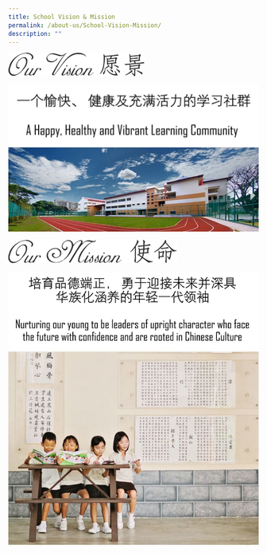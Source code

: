```yaml
---
title: School Vision & Mission
permalink: /about-us/School-Vision-Mission/
description: ""
---
```

![](/images/About%20Us/School%20Vision%20and%20Mission/our_vision_opt.png)

![](/images/About%20Us/School%20Vision%20and%20Mission/School%20Vision%20Text2.jpg)
![](/images/About%20Us/School%20Vision%20and%20Mission/VNA-0470_opt.jpg)

![](/images/About%20Us/School%20Vision%20and%20Mission/our_mission_opt.png)

![](/images/About%20Us/School%20Vision%20and%20Mission/School%20Mission%20Text.jpg)
![](/images/About%20Us/School%20Vision%20and%20Mission/hc130_opt.jpg)